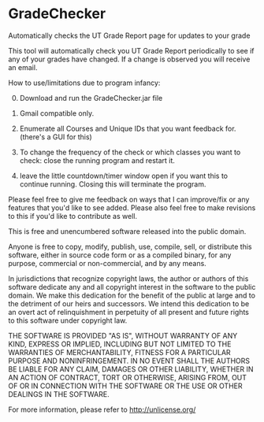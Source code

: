 # GradeChecker
Automatically checks the UT Grade Report page for updates to your grade

This tool will automatically check you UT Grade Report periodically to see if any of your grades have changed.
If a change is observed you will receive an email.

How to use/limitations due to program infancy:

0. Download and run the GradeChecker.jar file 

1. Gmail compatible only.

2. Enumerate all Courses and Unique IDs that you want feedback for. (there's a GUI for this)

3. To change the frequency of the check or which classes you want to check: close the running program and restart it.

4. leave the little countdown/timer window open if you want this to continue running. Closing this will terminate the program. 


Please feel free to give me feedback on ways that I can improve/fix or any features that you'd like to see added.
Please also feel free to make revisions to this if you'd like to contribute as well.



This is free and unencumbered software released into the public domain.

Anyone is free to copy, modify, publish, use, compile, sell, or
distribute this software, either in source code form or as a compiled
binary, for any purpose, commercial or non-commercial, and by any
means.

In jurisdictions that recognize copyright laws, the author or authors
of this software dedicate any and all copyright interest in the
software to the public domain. We make this dedication for the benefit
of the public at large and to the detriment of our heirs and
successors. We intend this dedication to be an overt act of
relinquishment in perpetuity of all present and future rights to this
software under copyright law.

THE SOFTWARE IS PROVIDED "AS IS", WITHOUT WARRANTY OF ANY KIND,
EXPRESS OR IMPLIED, INCLUDING BUT NOT LIMITED TO THE WARRANTIES OF
MERCHANTABILITY, FITNESS FOR A PARTICULAR PURPOSE AND NONINFRINGEMENT.
IN NO EVENT SHALL THE AUTHORS BE LIABLE FOR ANY CLAIM, DAMAGES OR
OTHER LIABILITY, WHETHER IN AN ACTION OF CONTRACT, TORT OR OTHERWISE,
ARISING FROM, OUT OF OR IN CONNECTION WITH THE SOFTWARE OR THE USE OR
OTHER DEALINGS IN THE SOFTWARE.

For more information, please refer to <http://unlicense.org/>
